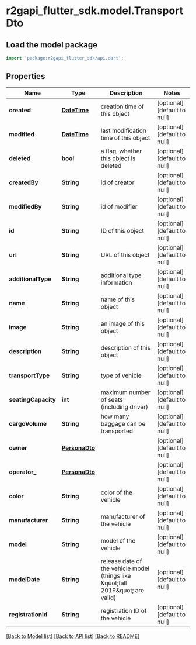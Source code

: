 # r2gapi_flutter_sdk.model.TransportDto

## Load the model package
```dart
import 'package:r2gapi_flutter_sdk/api.dart';
```

## Properties
Name | Type | Description | Notes
------------ | ------------- | ------------- | -------------
**created** | [**DateTime**](DateTime.md) | creation time of this object | [optional] [default to null]
**modified** | [**DateTime**](DateTime.md) | last modification time of this object | [optional] [default to null]
**deleted** | **bool** | a flag, whether this object is deleted | [optional] [default to null]
**createdBy** | **String** | id of creator | [optional] [default to null]
**modifiedBy** | **String** | id of modifier | [optional] [default to null]
**id** | **String** | ID of this object | [optional] [default to null]
**url** | **String** | URL of this object | [optional] [default to null]
**additionalType** | **String** | additional type information | [optional] [default to null]
**name** | **String** | name of this object | [optional] [default to null]
**image** | **String** | an image of this object | [optional] [default to null]
**description** | **String** | description of this object | [optional] [default to null]
**transportType** | **String** | type of vehicle | [optional] [default to null]
**seatingCapacity** | **int** | maximum number of seats (including driver) | [optional] [default to null]
**cargoVolume** | **String** | how many baggage can be transported | [optional] [default to null]
**owner** | [**PersonaDto**](PersonaDto.md) |  | [optional] [default to null]
**operator_** | [**PersonaDto**](PersonaDto.md) |  | [optional] [default to null]
**color** | **String** | color of the vehicle | [optional] [default to null]
**manufacturer** | **String** | manufacturer of the vehicle | [optional] [default to null]
**model** | **String** | model of the vehicle | [optional] [default to null]
**modelDate** | **String** | release date of the vehicle model (things like \&quot;fall 2019\&quot; are valid) | [optional] [default to null]
**registrationId** | **String** | registration ID of the vehicle | [optional] [default to null]

[[Back to Model list]](../README.md#documentation-for-models) [[Back to API list]](../README.md#documentation-for-api-endpoints) [[Back to README]](../README.md)


